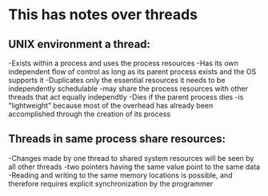 # This has notes over threads
## UNIX environment a thread:
  -Exists within a process and uses the process resources
  -Has its own independent flow of control as long as its parent process exists and the OS supports it
  -Duplicates only the essential resources it needs to be independently schedulable
  -may share the process resources with other threads that act equally independtly
  -Dies if the parent process dies
  -is "lightweight" because most of the overhead has already been accomplished through the creation of its process
## Threads in same process share resources:
  -Changes made by one thread to shared system resources will be seen by all other threads
  -two pointers having the same value point to the same data
  -Reading and writing to the same memory locations is possible, and therefore requires explicit synchronization by the programmer
